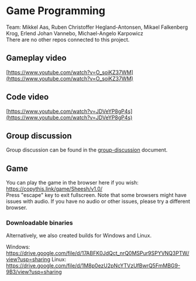 # Game Programming

Team: Mikkel Aas, Ruben Christoffer Hegland-Antonsen, Mikael Falkenberg Krog, Erlend Johan Vannebo, Michael-Angelo Karpowicz  
There are no other repos connected to this project.

## Gameplay video
[https://www.youtube.com/watch?v=O_soiKZ37WM](https://www.youtube.com/watch?v=O_soiKZ37WM)

## Code video
[https://www.youtube.com/watch?v=JDVeYP8gP4s](https://www.youtube.com/watch?v=JDVeYP8gP4s)

## Group discussion
Group discussion can be found in the [group-discussion](group-discussion.md) document. 

## Game
You can play the game in the browser here if you wish: https://copythis.link/game/Sheesh/v1.0/  
Press "escape" key to exit fullscreen. 
Note that some browsers might have issues with audio. If you have no audio or other issues, please try a different browser. 

### Downloadable binaries
Alternatively, we also created builds for Windows and Linux.

Windows: https://drive.google.com/file/d/17ABFK0JdQct_nrQ0MSPur9SPYVNQ3PTW/view?usp=sharing
Linux: https://drive.google.com/file/d/1M8p0ezU2pNcYTVzUfBwrQ5FmMBG9-9B3/view?usp=sharing
